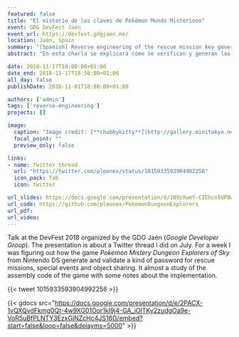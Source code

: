 ```yaml
---
featured: false
title: "El misterio de las claves de Pokémon Mundo Misterioso"
event: GDG DevFest Jaén
event_url: https://devfest.gdgjaen.me/
location: Jaén, Spain
summary: "[Spanish] Reverse engineering of the rescue mission key generation and validation in Pokemon Mystery Dungeon (NDS)."
abstract: "En esta charla se explicará cómo se verifican y generan las claves de misiones de rescate en el juego de Nintendo DS Pokemon Mundo Misterioso. Se mostrará todo el proceso de investigación y ROM Hacking llevado mediante el análisis del código en ensamblador del juego y, se detallarán los algoritmos encontrados y como se han desarrollado programas para replicarlos y poder generar las claves. Anécdotas y curiosidades encontradas en cuanto al funcionamiento interno del juego y decisiones que tomaron los desalloradores del juego están incluidas."

date: 2018-11-17T18:00:00+01:00
date_end: 2018-11-17T18:50:00+01:00
all_day: false
publishDate: 2018-11-01T18:00:00+01:00

authors: ['admin']
tags: ['reverse-engineering']
projects: []

image:
  caption: "Image credit: [**chubbykitty**](http://gallery.minitokyo.net/view/607532)"
  focal_point: ""
  preview_only: false

links:
- name: Twitter thread
  url: "https://twitter.com/pleonex/status/1015933593904992256"
  icon_pack: fab
  icon: twitter

url_slides: https://docs.google.com/presentation/d/1B9zXwmY-CIEhco5UP0wZcB_3sx0IwPH05pJU_0rlR58/edit?usp=sharing
url_code: https://github.com/pleonex/PokemonDungeonExplorers
url_pdf:
url_video:
---
```


Talk at the DevFest 2018 organized by the GDG Jaén (_Google Developer Group_).
The presentation is about a Twitter thread I did on July. For a week I was
figuring out how the game _Pokémon Mistery Dungeon Explorers of Sky_ from
Nintendo DS generate and validate a kind of password for rescue missions,
special events and object sharing. It almost a study of the assembly code
of the game with some notes about the implementation.

{{< tweet 1015933593904992256 >}}

{{< gdocs src="https://docs.google.com/presentation/d/e/2PACX-1vQXQvdFkmg0Qt-4w9XG01Oor1kI9j4-GA_iOlTKy2zudgOa9e-VoR5uBfPLNTY3EzxGjNZcHc4JS16G/embed?start=false&loop=false&delayms=5000" >}}
